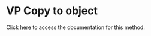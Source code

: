 <!---->
# VP Copy to object

Click [here](https://developer.4d.com/docs/ViewPro/commands/vp-copy-to-object) to access the documentation for this method.

